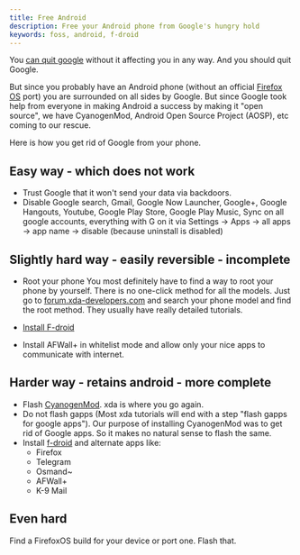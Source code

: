 ```yaml
---
title: Free Android
description: Free your Android phone from Google's hungry hold
keywords: foss, android, f-droid
---
```

You [can quit google](../quit-google/) without it affecting you in any way. And you should quit Google.

But since you probably have an Android phone (without an official [Firefox OS](https://developer.mozilla.org/Firefox_OS) port) you are surrounded on all sides by Google. But since Google took help from everyone in making Android a success by making it "open source", we have CyanogenMod, Android Open Source Project (AOSP), etc coming to our rescue.

Here is how you get rid of Google from your phone.

## Easy way - which does not work ##

* Trust Google that it won't send your data via backdoors.
* Disable Google search, Gmail, Google Now Launcher, Google+, Google Hangouts, Youtube, Google Play Store, Google Play Music, Sync on all google accounts, everything with G on it via Settings -> Apps -> all apps -> app name -> disable (because uninstall is disabled)

## Slightly hard way - easily reversible - incomplete ##

* Root your phone
You most definitely have to find a way to root your phone by yourself. There is no one-click method for all the models. Just go to [forum.xda-developers.com](http://forum.xda-developers.com/) and search your phone model and find the root method. They usually have really detailed tutorials.

* [Install F-droid](../f-droid/)

* Install AFWall+ in whitelist mode and allow only your nice apps to communicate with internet.

## Harder way - retains android - more complete ##

* Flash [CyanogenMod](http://cyanogenmod.org/). xda is where you go again.
* Do not flash gapps (Most xda tutorials will end with a step "flash gapps for google apps"). Our purpose of installing CyanogenMod was to get rid of Google apps. So it makes no natural sense to flash the same.
* Install [f-droid](../f-droid) and alternate apps like:
  * Firefox
  * Telegram
  * Osmand~
  * AFWall+
  * K-9 Mail

## Even hard ##
Find a FirefoxOS build for your device or port one. Flash that.
